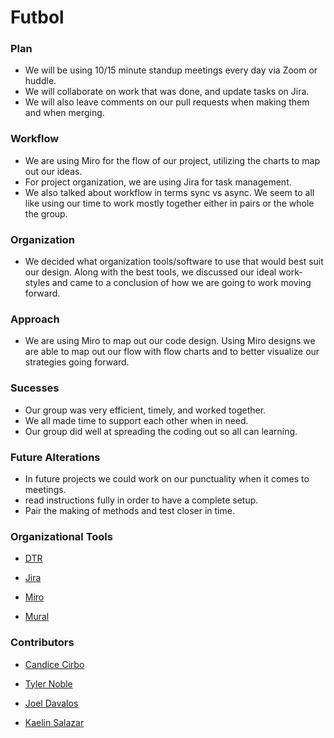 # **Futbol**

### Plan

- We will be using 10/15 minute standup meetings every day via Zoom or huddle.
- We will collaborate on work that was done, and update tasks on Jira. 
- We will also leave comments on our pull requests when making them and when merging.


### Workflow

- We are using Miro for the flow of our project, utilizing the charts to map out our ideas. 
- For project organization, we are using Jira for task management. 
- We also talked about workflow in terms sync vs async. We seem to all like using our time to work mostly together either in pairs or the whole the group.

### Organization

- We decided what organization tools/software to use that would best suit our design. Along with the best tools, we discussed our ideal work-styles and came to a conclusion of how we are going to work moving forward.

### Approach

- We are using Miro to map out our code design. Using Miro designs we are able to map out our flow with flow charts and to better visualize our strategies going forward. 

### Sucesses

- Our group was very efficient, timely, and worked together. 
- We all made time to support each other when in need. 
- Our group did well at spreading the coding out so all can learning.


### Future Alterations
- In future projects we could work on our punctuality when it comes to meetings.
- read instructions fully in order to have a complete setup. 
- Pair the making of methods and test closer in time.


### Organizational Tools

- [DTR](https://docs.google.com/document/d/1d9-msqOh_gajJZnoBMG1CgksPVX8XAKFtZPiY8yeXb4/edit?usp=sharing)

- [Jira](https://tnoblecmd.atlassian.net/jira/core/projects/M1F/board) 

- [Miro](https://miro.com/welcome/RGJtTDN0eWIybzQwenFOSHczSnp3ejFuQlVuQ2RmMFZuTlFjZTFBVHh1RDBmUTRBTUhxQTY2eTl2Q0ZlbUFmdnwzNDU4NzY0NTkxMTI5MTI4Mzg0fDE=?share_link_id=344001781302)

- [Mural](https://app.mural.co/t/futbolprojectretro3542/m/futbolprojectretro3542/1717893171826/b6e651eb31f24a47144d8e7f6266bce3c26cbdce?sender=u7becd221ae11a9a9bedf0674)


### Contributors

- [Candice Cirbo](https://github.com/CCirbo) 


- [Tyler Noble](https://github.com/tnoble-cmd)


- [Joel Davalos](https://github.com/jdavalos98)


- [Kaelin Salazar](https://github.com/kaelinpsalazar) 
